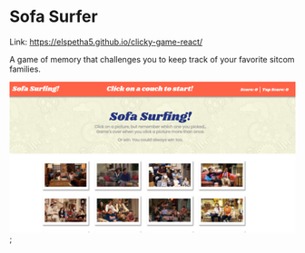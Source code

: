 # Sofa Surfer

Link: https://elspetha5.github.io/clicky-game-react/

A game of memory that challenges you to keep track of your favorite sitcom families.

![sofa-surfing](./screenshot.PNG);